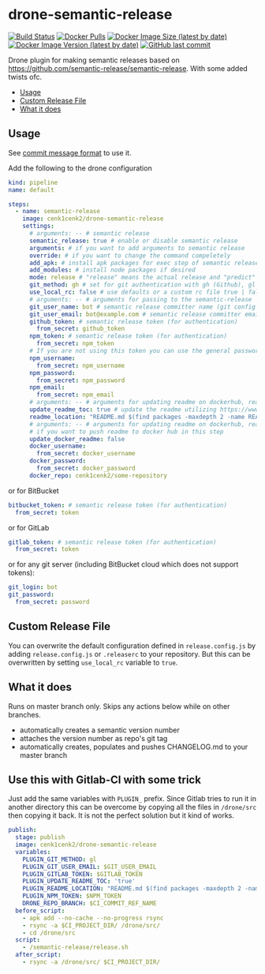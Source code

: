 # drone-semantic-release

[![Build Status](https://drone.kilic.dev/api/badges/cenk1cenk2/drone-semantic-release/status.svg)](https://drone.kilic.dev/cenk1cenk2/drone-semantic-release)
[![Docker Pulls](https://img.shields.io/docker/pulls/cenk1cenk2/drone-semantic-release)](https://hub.docker.com/repository/docker/cenk1cenk2/drone-semantic-release)
[![Docker Image Size (latest by date)](https://img.shields.io/docker/image-size/cenk1cenk2/drone-semantic-release)](https://hub.docker.com/repository/docker/cenk1cenk2/drone-semantic-release)
[![Docker Image Version (latest by date)](https://img.shields.io/docker/v/cenk1cenk2/drone-semantic-release)](https://hub.docker.com/repository/docker/cenk1cenk2/drone-semantic-release)
[![GitHub last commit](https://img.shields.io/github/last-commit/cenk1cenk2/drone-semantic-release)](https://github.com/cenk1cenk2/drone-semantic-release)

Drone plugin for making semantic releases based on https://github.com/semantic-release/semantic-release. With some added twists ofc.

<!-- toc -->

- [Usage](#usage)
- [Custom Release File](#custom-release-file)
- [What it does](#what-it-does)

<!-- tocstop -->

## Usage

See [commit message format](https://github.com/semantic-release/semantic-release#commit-message-format) to use it.

Add the following to the drone configuration

```yml
kind: pipeline
name: default

steps:
  - name: semantic-release
    image: cenk1cenk2/drone-semantic-release
    settings:
      # arguments: -- # semantic release
      semantic_release: true # enable or disable semantic release
      arguments: # if you want to add arguments to semantic release
      override: # if you want to change the command compeletely
      add_apk: # install apk packages for exec step of semantic release
      add_modules: # install node packages if desired
      mode: release # "release" means the actual release and "predict" means to generate the version in dry run to use it e.g. before build
      git_method: gh # set for git authentication with gh (Github), gl (GitLab), bb (BitBucket), cr (Credentials)
      use_local_rc: false # use defaults or a custom rc file true | false
      # arguments: -- # arguments for passing to the semantic-release
      git_user_name: bot # semantic release committer name (git config user.name), defaults to semantic-release
      git_user_email: bot@example.com # semantic release committer email (git config user.email)
      github_token: # semantic release token (for authentication)
        from_secret: github_token
      npm_token: # semantic release token (for authentication)
        from_secret: npm_token
      # If you are not using this token you can use the general password login
      npm_username:
        from_secret: npm_username
      npm_password:
        from_secret: npm_password
      npm_email:
        from_secret: npm_email
      # arguments: -- # arguments for updating readme on dockerhub, readme_location is set from up
      update_readme_toc: true # update the readme utilizing https://www.npmjs.com/package/markdown-toc
      readme_location: "README.md $(find packages -maxdepth 2 -name README.md | paste -sd ' ')" # readme path
      # arguments: -- # arguments for updating readme on dockerhub, readme_location is set from up
      # if you want to push readme to docker hub in this step
      update_docker_readme: false
      docker_username:
        from_secret: docker_username
      docker_password:
        from_secret: docker_password
      docker_repo: cenk1cenk2/some-repository
```

or for BitBucket

```yml
bitbucket_token: # semantic release token (for authentication)
  from_secret: token
```

or for GitLab

```yml
gitlab_token: # semantic release token (for authentication)
  from_secret: token
```

or for any git server (including BitBucket cloud which does not support tokens):

```yml
git_login: bot
git_password:
  from_secret: password
```

## Custom Release File

You can overwrite the default configuration defined in `release.config.js` by adding `release.config.js` or `.releaserc` to your repository. But this can be overwritten by setting `use_local_rc` variable to `true`.

## What it does

Runs on master branch only. Skips any actions below while on other branches.

- automatically creates a semantic version number
- attaches the version number as repo's git tag
- automatically creates, populates and pushes CHANGELOG.md to your master branch

## Use this with Gitlab-CI with some trick

Just add the same variables with `PLUGIN_` prefix. Since Gitlab tries to run it in another directory this can be overcome by copying all the files in `/drone/src` then copying it back. It is not the perfect solution but it kind of works.

```yml
publish:
  stage: publish
  image: cenk1cenk2/drone-semantic-release
  variables:
    PLUGIN_GIT_METHOD: gl
    PLUGIN_GIT_USER_EMAIL: $GIT_USER_EMAIL
    PLUGIN_GITLAB_TOKEN: $GITLAB_TOKEN
    PLUGIN_UPDATE_README_TOC: 'true'
    PLUGIN_README_LOCATION: "README.md $(find packages -maxdepth 2 -name README.md | paste -sd ' ')"
    PLUGIN_NPM_TOKEN: $NPM_TOKEN
    DRONE_REPO_BRANCH: $CI_COMMIT_REF_NAME
  before_script:
    - apk add --no-cache --no-progress rsync
    - rsync -a $CI_PROJECT_DIR/ /drone/src/
    - cd /drone/src
  script:
    - /semantic-release/release.sh
  after_script:
    - rsync -a /drone/src/ $CI_PROJECT_DIR/
```
